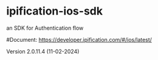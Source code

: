 # ipification-ios-sdk
an SDK for Authentication flow

#Document: https://developer.ipification.com/#/ios/latest/

Version 2.0.11.4 (11-02-2024)
